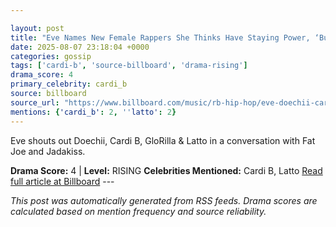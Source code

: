 ```yaml
---

layout: post
title: "Eve Names New Female Rappers She Thinks Have Staying Power, ‘But I Don’t Think It’s Going to Be A Lot’"
date: 2025-08-07 23:18:04 +0000
categories: gossip
tags: ['cardi-b', 'source-billboard', 'drama-rising']
drama_score: 4
primary_celebrity: cardi_b
source: billboard
source_url: "https://www.billboard.com/music/rb-hip-hop/eve-doechii-cardi-b-glorilla-staying-power-1236039143/"
mentions: {'cardi_b': 2, ''latto': 2}
---
```


Eve shouts out Doechii, Cardi B, GloRilla & Latto in a conversation with Fat Joe and Jadakiss.

**Drama Score:** 4 | **Level:** RISING **Celebrities Mentioned:** Cardi B, Latto [Read full article at Billboard](https://www.billboard.com/music/rb-hip-hop/eve-doechii-cardi-b-glorilla-staying-power-1236039143/) --- 

*This post was automatically generated from RSS feeds. Drama scores are calculated based on mention frequency and source reliability.*